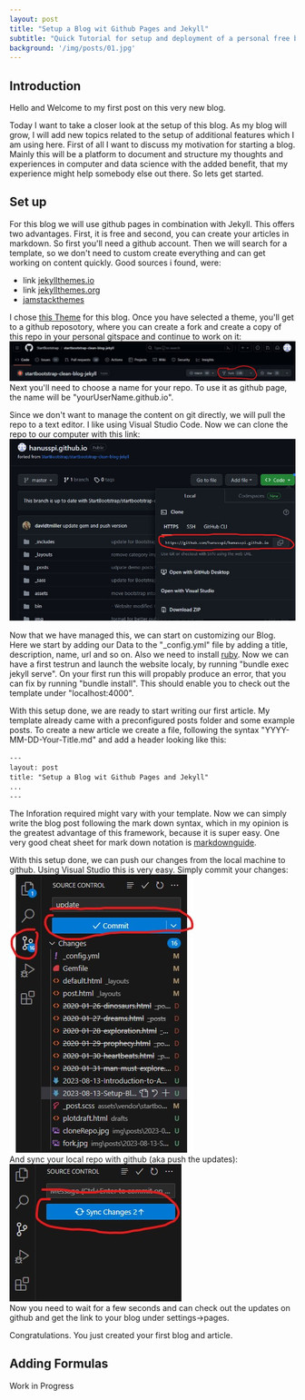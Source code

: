 ```yaml
---
layout: post
title: "Setup a Blog wit Github Pages and Jekyll"
subtitle: "Quick Tutorial for setup and deployment of a personal free blog."
background: '/img/posts/01.jpg'
---
```


## Introduction
Hello and Welcome to my first post on this very new blog.

Today I want to take a closer look at the setup of this blog. As my blog will grow, I will add new topics related to the setup of additional features which I am using here. 
First of all I want to discuss my motivation for starting a blog. Mainly this will be a platform to document and structure my thoughts and experiences in computer and data science with the added benefit, that my experience might help somebody else out there. So lets get started.

## Set up
For this blog we will use github pages in combination with Jekyll. This offers two advantages. First, it is free and second, you can create your articles in markdown. So first you'll need a github account. Then we will search for a template, so we don't need to custom create everything and can get working on content quickly. Good sources i found, were: 
+ link [jekyllthemes.io](https://jekyllthemes.io/)
+ link [jekyllthemes.org](http://jekyllthemes.org/)
+ [jamstackthemes](https://jamstackthemes.dev/ssg/jekyll/)

I chose [this Theme](https://github.com/StartBootstrap/startbootstrap-clean-blog-jekyll) for this blog. Once you have selected a theme, you'll get to a github reposotory, where you can create a fork and create a copy of this repo in your personal gitspace and continue to work on it: 
![Fork](/img/posts/2023-08-13-Setup-Blog/fork.jpg)
Next you'll need to choose a name for your repo. To use it as github page, the name will be "yourUserName.github.io".

Since we don't want to manage the content on git directly, we will pull the repo to a text editor. I like using Visual Studio Code. Now we can clone the repo to our computer with this link:
![Fork](/img/posts/2023-08-13-Setup-Blog/cloneRepo.jpg)

Now that we have managed this, we can start on customizing our Blog. Here we start by adding our Data to the "_config.yml" file by adding a title, description, name, url and so on. Also we need to install [ruby](https://rubyinstaller.org/). Now we can have a first testrun and launch the website localy, by running "bundle exec jekyll serve". On your first run this will propably produce an error, that you can fix by running "bundle install". This should enable you to check out the template under "localhost:4000".

With this setup done, we are ready to start writing our first article. My template already came with a preconfigured posts folder and some example posts. To create a new article we create a file, following the syntax "YYYY-MM-DD-Your-Title.md" and add a header looking like this:

`---`  
`layout: post`  
`title: "Setup a Blog wit Github Pages and Jekyll"`  
`...`  
`---`  

The Inforation required might vary with your template. Now we can simply write the blog post following the mark down syntax, which in my opinion is the greatest advantage of this framework, because it is super easy. One very good cheat sheet for mark down notation is [markdownguide](https://www.markdownguide.org/cheat-sheet/).

With this setup done, we can push our changes from the local machine to github. Using Visual Studio this is very easy. Simply commit your changes:  
![drawing](/img/posts/2023-08-13-Setup-Blog/commit.jpg)  
And sync your local repo with github (aka push the updates):  
![drawing](/img/posts/2023-08-13-Setup-Blog/sync.jpg)  
Now you need to wait for a few seconds and can check out the updates on github and get the link to your blog under settings->pages. 

Congratulations. You just created your first blog and article.

## Adding Formulas
Work in Progress





